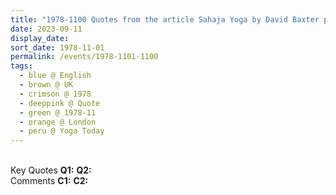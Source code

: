 ```yaml
---
title: "1978-1100 Quotes from the article Sahaja Yoga by David Baxter published in Yoga Today, Pages 54 and 55, London, UK"
date: 2023-09-11
display_date: 
sort_date: 1978-11-01
permalink: /events/1978-1101-1100
tags:
  - blue @ English
  - brown @ UK
  - crimson @ 1978
  - deeppink @ Quote
  - green @ 1978-11
  - orange @ London
  - peru @ Yoga Today
---
```


<br>

<wave-list>
  <list-title color="DarkSeaGreen" width="55">Key Quotes</list-title>
  <list-item color="BlanchedAlmond" width="280"><b>Q1:</b> <i></i></list-item>
  <list-item color="Lavender" width="280"><b>Q2:</b> <i></i></list-item>
</wave-list>

<br>

<wave-list>
  <list-title color="DarkSeaGreen" width="55">Comments</list-title>
  <list-item color="BlanchedAlmond" width="280"><b>C1:</b> <i></i></list-item>
  <list-item color="Lavender" width="280"><b>C2:</b> <i></i></list-item>
</wave-list>